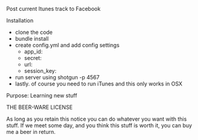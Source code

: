 Post current Itunes track to Facebook

Installation
 - clone the code
 - bundle install
 - create config.yml and add config settings 
    - app_id:
    - secret:
    - url:
    - session_key:
 - run server using shotgun -p 4567
 - lastly. of course you need to run iTunes and this only works in OSX

Purpose: Learning new stuff


THE BEER-WARE LICENSE

As long as you retain this notice you can do whatever you want with this stuff. If we meet some day, and you think
this stuff is worth it, you can buy me a beer in return.